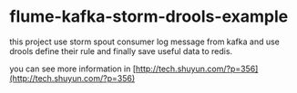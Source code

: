 # flume-kafka-storm-drools-example

this project use storm spout consumer log message from kafka and use drools define their rule and finally save useful data to redis.

you can see more information in [http://tech.shuyun.com/?p=356](http://tech.shuyun.com/?p=356)

